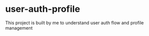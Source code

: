 # user-auth-profile
This project is built by me to understand user auth flow and profile management
